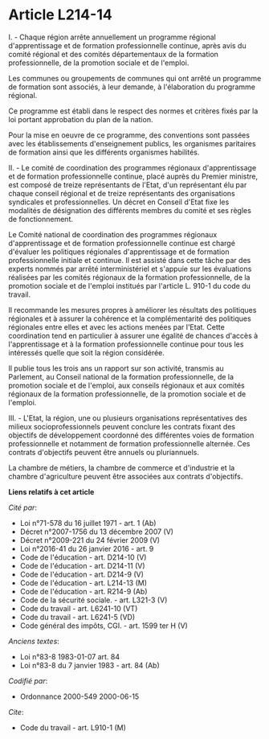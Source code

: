 # Article L214-14

I. - Chaque région arrête annuellement un programme régional d'apprentissage et de formation professionnelle continue, après
avis du comité régional et des comités départementaux de la formation professionnelle, de la promotion sociale et de
l'emploi.

Les communes ou groupements de communes qui ont arrêté un programme de formation sont associés, à leur demande, à
l'élaboration du programme régional.

Ce programme est établi dans le respect des normes et critères fixés par la loi portant approbation du plan de la nation.

Pour la mise en oeuvre de ce programme, des conventions sont passées avec les établissements d'enseignement publics, les
organismes paritaires de formation ainsi que les différents organismes habilités.

II. - Le comité de coordination des programmes régionaux d'apprentissage et de formation professionnelle continue, placé
auprès du Premier ministre, est composé de treize représentants de l'Etat, d'un représentant élu par chaque conseil régional
et de treize représentants des organisations syndicales et professionnelles. Un décret en Conseil d'Etat fixe les modalités
de désignation des différents membres du comité et ses règles de fonctionnement.

Le Comité national de coordination des programmes régionaux d'apprentissage et de formation professionnelle continue est
chargé d'évaluer les politiques régionales d'apprentissage et de formation professionnelle initiale et continue. Il est
assisté dans cette tâche par des experts nommés par arrêté interministériel et s'appuie sur les évaluations réalisées par les
comités régionaux de la formation professionnelle, de la promotion sociale et de l'emploi institués par l'article L. 910-1 du
code du travail.

Il recommande les mesures propres à améliorer les résultats des politiques régionales et à assurer la cohérence et la
complémentarité des politiques régionales entre elles et avec les actions menées par l'Etat. Cette coordination tend en
particulier à assurer une égalité de chances d'accès à l'apprentissage et à la formation professionnelle continue pour tous
les intéressés quelle que soit la région considérée.

Il publie tous les trois ans un rapport sur son activité, transmis au Parlement, au Conseil national de la formation
professionnelle, de la promotion sociale et de l'emploi, aux conseils régionaux et aux comités régionaux de la formation
professionnelle, de la promotion sociale et de l'emploi.

III. - L'Etat, la région, une ou plusieurs organisations représentatives des milieux socioprofessionnels peuvent conclure les
contrats fixant des objectifs de développement coordonné des différentes voies de formation professionnelle et notamment de
formation professionnelle alternée. Ces contrats d'objectifs peuvent être annuels ou pluriannuels.

La chambre de métiers, la chambre de commerce et d'industrie et la chambre d'agriculture peuvent être associées aux contrats
d'objectifs.

**Liens relatifs à cet article**

_Cité par_:

  - Loi n°71-578 du 16 juillet 1971 - art. 1 (Ab)
  - Décret n°2007-1756 du 13 décembre 2007 (V)
  - Décret n°2009-221 du 24 février 2009 (V)
  - Loi n°2016-41 du 26 janvier 2016 - art. 9
  - Code de l'éducation - art. D214-10 (V)
  - Code de l'éducation - art. D214-11 (V)
  - Code de l'éducation - art. D214-9 (V)
  - Code de l'éducation - art. L214-13 (M)
  - Code de l'éducation - art. R214-9 (Ab)
  - Code de la sécurité sociale. - art. L321-3 (V)
  - Code du travail - art. L6241-10 (VT)
  - Code du travail - art. L6241-5 (VD)
  - Code général des impôts, CGI. - art. 1599 ter H (V)

_Anciens textes_:

  - Loi n°83-8 1983-01-07 art. 84
  - Loi n°83-8 du 7 janvier 1983 - art. 84 (Ab)

_Codifié par_:

  - Ordonnance 2000-549 2000-06-15

_Cite_:

  - Code du travail - art. L910-1 (M)
